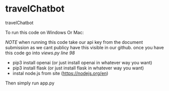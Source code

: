 # travelChatbot
travelChatbot

To run this code on Windows Or Mac:

*NOTE*
when running this code take our api key from the document submission as we cant publicy have this visible in our github. 
once you have this code go into *views.py line 98*

- pip3 install openai (or just install openai in whatever way you want)
- pip3 install flask (or just install flask in whatever way you want)
- instal node.js from site (https://nodejs.org/en)

Then simply run app.py

